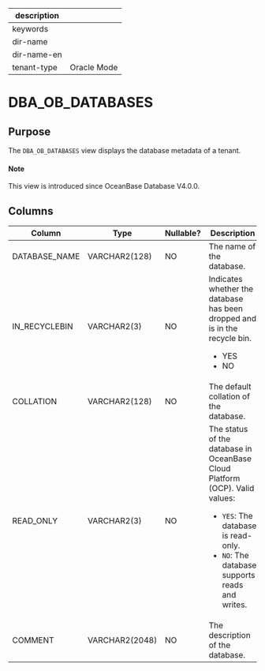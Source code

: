 | description ||
|---|---|
| keywords ||
| dir-name ||
| dir-name-en ||
| tenant-type | Oracle Mode |

# DBA_OB_DATABASES

## Purpose

The `DBA_OB_DATABASES` view displays the database metadata of a tenant.

<main id="notice" type='explain'>
  <h4>Note</h4>
  <p>This view is introduced since OceanBase Database V4.0.0. </p>
</main>

## Columns

| Column | Type | Nullable? | Description |
|---------------|----------------|------------|----------------------------|
| DATABASE_NAME | VARCHAR2(128) | NO | The name of the database. |
| IN_RECYCLEBIN | VARCHAR2(3) | NO | Indicates whether the database has been dropped and is in the recycle bin.<ul><li>YES</li><li>NO</li></ul> |
| COLLATION | VARCHAR2(128) | NO | The default collation of the database. |
| READ_ONLY | VARCHAR2(3) | NO | The status of the database in OceanBase Cloud Platform (OCP). Valid values:<ul><li>`YES`: The database is read-only.</li><li>`NO`: The database supports reads and writes.</li></ul> |
| COMMENT | VARCHAR2(2048) | NO | The description of the database. |
